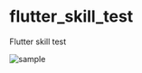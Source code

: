 # flutter_skill_test
Flutter skill test

![sample](https://user-images.githubusercontent.com/51457/124352937-17167c80-dc0c-11eb-864b-32a21f0c275e.jpg)
